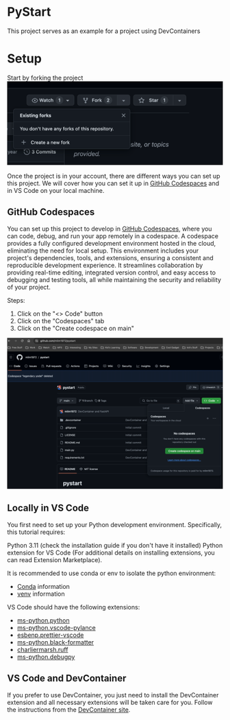 # PyStart
This project serves as an example for a project using DevContainers

# Setup
Start by forking the project 
![](./docs/images/project-fork.png?raw=true)

Once the project is in your account, there are different ways you can set up this project. We will cover how you can set it up in [GitHub Codespaces](https://github.com/features/codespaces) and in VS Code on your local machine.

## GitHub Codespaces
You can set up this project to develop in [GitHub Codespaces](https://github.com/features/codespaces), where you can code, debug, and run your app remotely in a codespace. A codespace provides a fully configured development environment hosted in the cloud, eliminating the need for local setup. This environment includes your project's dependencies, tools, and extensions, ensuring a consistent and reproducible development experience. It streamlines collaboration by providing real-time editing, integrated version control, and easy access to debugging and testing tools, all while maintaining the security and reliability of your project.

Steps:

1. Click on the "<> Code" button
2. Click on the "Codespaces" tab
3. Click on the "Create codespace on main"

![](./docs/images/pystart.png?raw=true)


## Locally in VS Code
You first need to set up your Python development environment. Specifically, this tutorial requires:

Python 3.11 (check the installation guide if you don't have it installed)
Python extension for VS Code (For additional details on installing extensions, you can read Extension Marketplace).

It is recommended to use conda or env to isolate the python environment:
- [Conda](https://conda.io/projects/conda/en/latest/user-guide/install/index.html) information
- [venv](https://docs.python.org/3/library/venv.html) information

VS Code should have the following extensions:
- [ms-python.python](https://marketplace.visualstudio.com/items?itemName=ms-python.python)
- [ms-python.vscode-pylance](https://marketplace.visualstudio.com/items?itemName=ms-python.vscode-pylance)
- [esbenp.prettier-vscode](https://marketplace.visualstudio.com/items?itemName=esbenp.prettier-vscode)
- [ms-python.black-formatter](https://marketplace.visualstudio.com/items?itemName=ms-python.black-formatter)
- [charliermarsh.ruff](https://marketplace.visualstudio.com/items?itemName=charliermarsh.ruff)
- [ms-python.debugpy](https://marketplace.visualstudio.com/items?itemName=ms-python.debugpy)


## VS Code and DevContainer
If you prefer to use DevContainer, you just need to install the DevContainer extension and all necessary extensions will be taken care for you.
Follow the instructions from the [DevContainer site](https://code.visualstudio.com/docs/devcontainers/tutorial).


